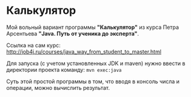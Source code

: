 # Калькулятор

Мой вольный вариант программы **"Калькулятор"** из курса Петра Арсентьева **"Java. Путь от ученика до эксперта"**.

Ссылка на сам курс: http://job4j.ru/courses/java_way_from_student_to_master.html

Для запуска (с учетом установленных JDK и maven) нужно ввести в директории проекта команду: `mvn exec:java`

Суть этой простой программы в том, что вводя в консоль числа и операции, можно вычислить результат.

